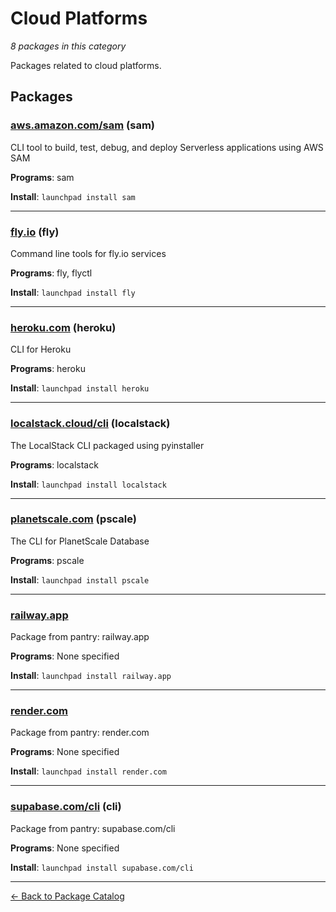 # Cloud Platforms

*8 packages in this category*

Packages related to cloud platforms.

## Packages

### [aws.amazon.com/sam](../packages/aws.amazon.com/sam/index.md) (sam)

CLI tool to build, test, debug, and deploy Serverless applications using AWS SAM

**Programs**: sam

**Install**: `launchpad install sam`

---

### [fly.io](../packages/fly.io/index.md) (fly)

Command line tools for fly.io services

**Programs**: fly, flyctl

**Install**: `launchpad install fly`

---

### [heroku.com](../packages/heroku.com/index.md) (heroku)

CLI for Heroku

**Programs**: heroku

**Install**: `launchpad install heroku`

---

### [localstack.cloud/cli](../packages/localstack.cloud/cli/index.md) (localstack)

The LocalStack CLI packaged using pyinstaller

**Programs**: localstack

**Install**: `launchpad install localstack`

---

### [planetscale.com](../packages/planetscale.com/index.md) (pscale)

The CLI for PlanetScale Database

**Programs**: pscale

**Install**: `launchpad install pscale`

---

### [railway.app](../packages/railway.app/index.md)

Package from pantry: railway.app

**Programs**: None specified

**Install**: `launchpad install railway.app`

---

### [render.com](../packages/render.com/index.md)

Package from pantry: render.com

**Programs**: None specified

**Install**: `launchpad install render.com`

---

### [supabase.com/cli](../packages/supabase.com/cli/index.md) (cli)

Package from pantry: supabase.com/cli

**Programs**: None specified

**Install**: `launchpad install supabase.com/cli`

---

[← Back to Package Catalog](../package-catalog.md)
